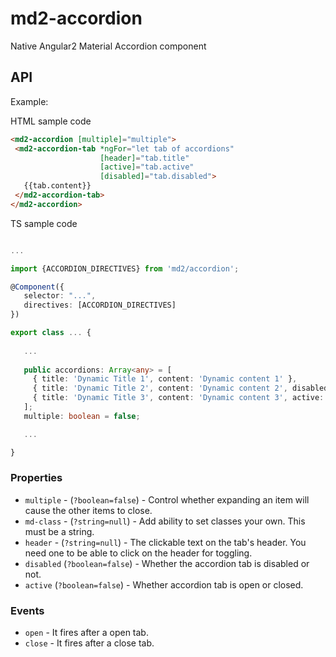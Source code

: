 # md2-accordion

Native Angular2 Material Accordion component

## API

Example:
 
HTML sample code
 ```html
<md2-accordion [multiple]="multiple">
  <md2-accordion-tab *ngFor="let tab of accordions" 
                     [header]="tab.title" 
                     [active]="tab.active" 
                     [disabled]="tab.disabled">
    {{tab.content}}
  </md2-accordion-tab>
</md2-accordion>
 ```

TS sample code
 ```ts

...

import {ACCORDION_DIRECTIVES} from 'md2/accordion';

@Component({
    selector: "...",
    directives: [ACCORDION_DIRECTIVES]
})

export class ... {
    
    ...
   
    public accordions: Array<any> = [
      { title: 'Dynamic Title 1', content: 'Dynamic content 1' },
      { title: 'Dynamic Title 2', content: 'Dynamic content 2', disabled: true },
      { title: 'Dynamic Title 3', content: 'Dynamic content 3', active: true }
    ];
    multiple: boolean = false;

    ...

}
 ```

### Properties

  - `multiple` - (`?boolean=false`) - Control whether expanding an item will cause the other items to close.
  - `md-class` - (`?string=null`) - Add ability to set classes your own. This must be a string.
  - `header` - (`?string=null`) - The clickable text on the tab's header. You need one to be able to click on the header for toggling.
  - `disabled` (`?boolean=false`) - Whether the accordion tab is disabled or not.
  - `active` (`?boolean=false`) - Whether accordion tab is open or closed.

### Events

  - `open` - It fires after a open tab.
  - `close` - It fires after a close tab.

